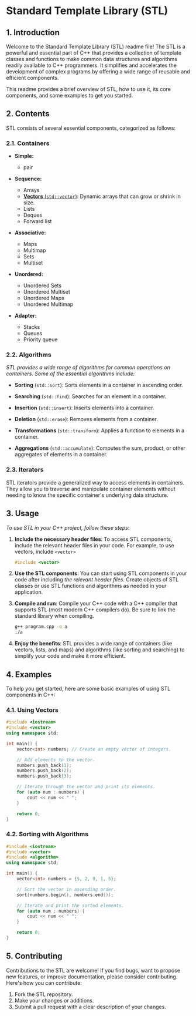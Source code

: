 # Standard Template Library (STL)

## 1. Introduction

Welcome to the Standard Template Library (STL) readme file! The STL is a powerful and essential part of C++ that provides a collection of template classes and functions to make common data structures and algorithms readily available to C++ programmers. It simplifies and accelerates the development of complex programs by offering a wide range of reusable and efficient components.

This readme provides a brief overview of STL, how to use it, its core components, and some examples to get you started.

## 2. Contents
STL consists of several essential components, categorized as follows:

### 2.1. Containers

- **Simple:**
    - pair
- **Sequence:**
    - Arrays
    - [**Vectors** (`std::vector`)](./vector/): Dynamic arrays that can grow or shrink in size.
    - Lists
    <!-- (std::list): Doubly-linked lists that allow efficient insertion and removal of elements. -->
    - Deques
    <!-- (std::deque): Double-ended queues that support fast insertion and removal at both ends. -->
    - Forward list

- **Associative:**
    - Maps
    <!-- (std::map): Associative containers that store key-value pairs in a sorted order. -->
    - Multimap
    <!--An associative container that allows multiple elements with the same key, sorted by key. -->
     - Sets
    <!--(std::set): Containers that store unique elements in a sorted order. -->
    - Multiset
    <!-- An associative container that allows multiple elements with the same value, sorted by value. -->
<!-- 
- Unordered:
    
    - Unordered Multiset

    - Unordered Multimap
-->
- **Unordered:**
    - Unordered Sets
    <!-- (std::unordered_set): Containers that store unique elements in an unordered manner for faster access. -->
    - Unordered Multiset
    <!-- An associative container that allows multiple elements with the same value in an unordered manner for faster access. -->
    - Unordered Maps
    <!--(std::unordered_map): Associative containers that store key-value pairs in an unordered manner for faster access. -->
    - Unordered Multimap
    <!-- An associative container that allows multiple elements with the same key in an unordered manner for faster access. -->

- **Adapter:**
    - Stacks
    <!--(std::stack): LIFO (Last-In, First-Out) data structures. -->
    - Queues
    <!-- (std::queue): FIFO (First-In, First-Out) data structures. -->
    - Priority queue
    <!-- An adapter class that implements a priority queue, which allows efficient retrieval of the highest-priority element. -->

### 2.2. Algorithms

*STL provides a wide range of algorithms for common operations on containers. Some of the essential algorithms include:*

- **Sorting** (`std::sort`): Sorts elements in a container in ascending order.

- **Searching** (`std::find`): Searches for an element in a container.

- **Insertion** (`std::insert`): Inserts elements into a container.

- **Deletion** (`std::erase`): Removes elements from a container.

- **Transformations** (`std::transform`): Applies a function to elements in a container.

- **Aggregations** (`std::accumulate`): Computes the sum, product, or other aggregates of elements in a container.

### 2.3. Iterators

STL iterators provide a generalized way to access elements in containers. They allow you to traverse and manipulate container elements without needing to know the specific container's underlying data structure.

## 3. Usage

*To use STL in your C++ project, follow these steps*:

1. **Include the necessary header files**: To access STL components, include the relevant header files in your code. For example, to use vectors, include `<vector>`
    ```cpp
    #include <vector>
    ```
2. **Use the STL components**: You can start using STL components in your code after including *the relevant header files*. Create objects of STL classes or use STL functions and algorithms as needed in your application.

3. **Compile and run**: Compile your C++ code with a C++ compiler that supports STL (most modern C++ compilers do). Be sure to link the standard library when compiling.

    ```bash
    g++ program.cpp -o a
    ./a
    ```

4. **Enjoy the benefits**: STL provides a wide range of containers (like vectors, lists, and maps) and algorithms (like sorting and searching) to simplify your code and make it more efficient.
## 4. Examples
To help you get started, here are some basic examples of using STL components in C++:

### 4.1. Using Vectors
```cpp
#include <iostream>
#include <vector>
using namespace std;

int main() {
    vector<int> numbers; // Create an empty vector of integers.

    // Add elements to the vector.
    numbers.push_back(1);
    numbers.push_back(2);
    numbers.push_back(3);

    // Iterate through the vector and print its elements.
    for (auto num : numbers) {
        cout << num << " ";
    }

    return 0;
}
```
### 4.2. Sorting with Algorithms

```cpp
#include <iostream>
#include <vector>
#include <algorithm>
using namespace std;

int main() {
    vector<int> numbers = {5, 2, 9, 1, 5};

    // Sort the vector in ascending order.
    sort(numbers.begin(), numbers.end());

    // Iterate and print the sorted elements.
    for (auto num : numbers) {
        cout << num << " ";
    }

    return 0;
}
```

## 5. Contributing

Contributions to the STL are welcome! If you find bugs, want to propose new features, or improve documentation, please consider contributing. Here's how you can contribute:

1. Fork the STL repository.
1. Make your changes or additions.
1. Submit a pull request with a clear description of your changes.